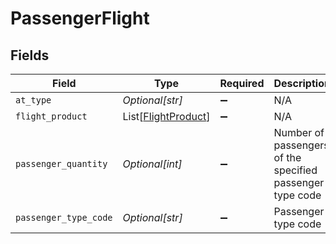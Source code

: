 # PassengerFlight


## Fields

| Field                                                       | Type                                                        | Required                                                    | Description                                                 | Example                                                     |
| ----------------------------------------------------------- | ----------------------------------------------------------- | ----------------------------------------------------------- | ----------------------------------------------------------- | ----------------------------------------------------------- |
| `at_type`                                                   | *Optional[str]*                                             | :heavy_minus_sign:                                          | N/A                                                         | PassengerFlight                                             |
| `flight_product`                                            | List[[FlightProduct](../../models/shared/flightproduct.md)] | :heavy_minus_sign:                                          | N/A                                                         |                                                             |
| `passenger_quantity`                                        | *Optional[int]*                                             | :heavy_minus_sign:                                          | Number of passengers of the specified passenger type code   | 416                                                         |
| `passenger_type_code`                                       | *Optional[str]*                                             | :heavy_minus_sign:                                          | Passenger type code                                         | ADT                                                         |
